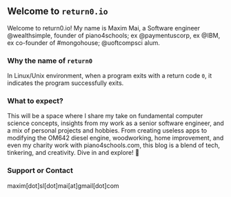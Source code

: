 ## Welcome to `return0.io`

Welcome to return0.io! My name is Maxim Mai, a Software engineer @wealthsimple, founder of piano4schools; ex @paymentuscorp, ex @IBM, ex co-founder of #mongohouse; @uoftcompsci alum.

### Why the name of `return0`

In Linux/Unix environment, when a program exits with a return code `0`, it indicates the program successfully exits.

### What to expect?

This will be a space where I share my take on fundamental computer science concepts, insights from my work as a senior software engineer, and a mix of personal projects and hobbies. From creating useless apps to modifying the OM642 diesel engine, woodworking, home improvement, and even my charity work with piano4schools.com, this blog is a blend of tech, tinkering, and creativity. Dive in and explore! 🚀


### Support or Contact

maxim[dot]sl[dot]mai[at]gmail[dot]com
